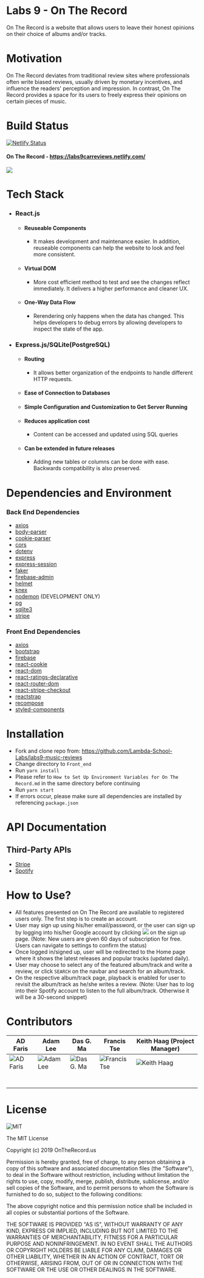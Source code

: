 
# Labs 9 - On The Record
On The Record is a website that allows users to leave their honest opinions on their choice of albums and/or tracks. 

# Motivation
On The Record deviates from traditional review sites where professionals often write biased reviews, usually driven by monetary incentives, and influence the readers' perception and impression. In contrast, On The Record provides a space for its users to freely express their opinions on certain pieces of music. 

# Build Status
[![Netlify Status](https://api.netlify.com/api/v1/badges/a32436d8-0761-4df9-90fc-4d9dde0037ca/deploy-status)](https://app.netlify.com/sites/labs9carreviews/deploys)

#### On The Record - https://labs9carreviews.netlify.com/

![](https://firebasestorage.googleapis.com/v0/b/labs9-music-reviews.appspot.com/o/Website%20Images%2FOTR%20Logo%20X.png?alt=media&token=d3989fdf-1445-463f-afda-1549824b9fa2)

# Tech Stack
- ### React.js
    - #### Reuseable Components
        -   It makes development and maintenance easier. In addition, reuseable components can help the           website to look and feel more consistent.
    - #### Virtual DOM
        - More cost efficient method to test and see the changes reflect immediately. It delivers a higher performance and cleaner UX.
    - #### One-Way Data Flow 
        -  Rerendering only happens when the data has changed. This helps developers to debug errors by           allowing developers to inspect the state of the app.
- ### Express.js/SQLite(PostgreSQL)
    - #### Routing
        -  It allows better organization of the endpoints to handle different HTTP requests.
    - #### Ease of Connection to Databases
    - #### Simple Configuration and Customization to Get Server Running
    - #### Reduces application cost 
        - Content can be accessed and updated using SQL queries
    - #### Can be extended in future releases
        - Adding new tables or columns can be done with ease. Backwards compatibility is also preserved.

# Dependencies and Environment
### Back End Dependencies 
- [axios](https://www.npmjs.com/package/axios)
- [body-parser](https://www.npmjs.com/package/body-parser)
- [cookie-parser](https://www.npmjs.com/package/cookie-parser)
- [cors](https://www.npmjs.com/package/cors)
- [dotenv](https://www.npmjs.com/package/dotenv)
- [express](https://www.npmjs.com/package/express)
- [express-session](https://www.npmjs.com/package/express-session)
- [faker](https://www.npmjs.com/package/faker)
- [firebase-admin](https://www.npmjs.com/package/firebase-admin)
- [helmet](https://www.npmjs.com/package/helmet)
- [knex](https://www.npmjs.com/package/knex)
- [nodemon](https://www.npmjs.com/package/nodemon) (DEVELOPMENT ONLY)
- [pg](https://www.npmjs.com/package/pg)
- [sqlite3](https://www.npmjs.com/package/sqlite3)
- [stripe](https://www.npmjs.com/package/stripe)

### Front End Dependencies 
- [axios](https://www.npmjs.com/package/axios)
- [bootstrap](https://www.npmjs.com/package/bootstrap)
- [firebase](https://www.npmjs.com/package/firebase)
- [react-cookie](https://www.npmjs.com/package/react-cookie)
- [react-dom](https://www.npmjs.com/package/react-dom)
- [react-ratings-declarative](https://www.npmjs.com/package/react-ratings-declarative)
- [react-router-dom](https://www.npmjs.com/package/react-router-dom)
- [react-stripe-checkout](https://www.npmjs.com/package/react-stripe-checkout)
- [reactstrap](https://www.npmjs.com/package/reactstrap)
- [recompose](https://www.npmjs.com/package/recompose)
- [styled-components](https://www.npmjs.com/package/styled-components)

# Installation
- Fork and clone repo from: https://github.com/Lambda-School-Labs/labs9-music-reviews
- Change directory to `Front_end`
- Run `yarn install`
- Please refer to `How to Set Up Environment Variables for On The Record.md` in the same directory before continuing
- Run `yarn start`
- If errors occur, please make sure all dependencies are installed by referencing `package.json`

# API Documentation
## Third-Party APIs
- [Stripe](https://stripe.com/docs)
- [Spotify](https://developer.spotify.com/documentation/web-api/reference/)

# How to Use?
- All features presented on On The Record are available to registered users only. The first step is to create an account.
- User may sign up using his/her email/password, or the user can sign up by logging into his/her Google account by clicking ![](https://firebasestorage.googleapis.com/v0/b/labs9-music-reviews.appspot.com/o/Website%20Images%2FGoogleWhite.png?alt=media&token=ba31e7bf-af7f-4d38-b53c-bc2ea5a164f9) on the sign up page. (Note: New users are given 60 days of subscription for free. Users can navigate to settings to confirm the status)
- Once logged in/signed up, user will be redirected to the Home page where it shows the latest releases and popular tracks (updated daily).
- User may choose to select any of the featured album/track and write a review, or click `SEARCH` on the navbar and search for an album/track.
- On the respective album/track page, playback is enabled for user to revisit the album/track as he/she writes a review. (Note: User has to log into their Spotify account to listen to the full album/track. Otherwise it will be a 30-second snippet)

# Contributors
| AD Faris | Adam Lee |  Das G. Ma  | Francis Tse  |  Keith Haag (Project Manager) |
|----------|------------|----------------|-----------------------| ---------------|
| ![AD Faris](https://ca.slack-edge.com/T4JUEB3ME-U90KKDADV-cdc4cecf0d75-48)  | ![Adam Lee](https://ca.slack-edge.com/T4JUEB3ME-UB4MBM7FZ-8c44fa13e6b7-48)  | ![Das G. Ma](https://ca.slack-edge.com/T4JUEB3ME-UB0E286A2-83f59c1735d0-48)  | ![Francis Tse](https://ca.slack-edge.com/T4JUEB3ME-UAY9JQZGQ-92c0dc2a73c1-48) | ![Keith Haag](https://firebasestorage.googleapis.com/v0/b/labs9-music-reviews.appspot.com/o/chief.JPG?alt=media&token=8653fa07-58a1-4b78-bb0a-e26a3aca7e03) |
| [<img src="https://github.com/favicon.ico" width="15"> ](https://github.com/adfaris)  | [<img src="https://github.com/favicon.ico" width="15"> ](https://github.com/Adamcglee)    |  [<img src="https://github.com/favicon.ico" width="15"> ](https://github.com/DasGMA)   | [<img src="https://github.com/favicon.ico" width="15"> ](https://github.com/francistse23)    |  [<img src="https://github.com/favicon.ico" width="15"> ](https://github.com/kkhaag)  
| [<img src="https://static.licdn.com/sc/h/al2o9zrvru7aqj8e1x2rzsrca" width="15">](https://www.linkedin.com/in/ad-faris/) |  [<img src="https://static.licdn.com/sc/h/al2o9zrvru7aqj8e1x2rzsrca" width="15">](https://www.linkedin.com/in/adamcglee/)  | [<img src="https://static.licdn.com/sc/h/al2o9zrvru7aqj8e1x2rzsrca" width="15">](https://www.linkedin.com/in/dasgrigoma/)  |  [<img src="https://static.licdn.com/sc/h/al2o9zrvru7aqj8e1x2rzsrca" width="15">](http://www.linkedin.com/in/francis-tse) |  [<img src="https://static.licdn.com/sc/h/al2o9zrvru7aqj8e1x2rzsrca" width="15">](https://www.linkedin.com/in/k-haag/)

# License
![MIT](https://img.shields.io/packagist/l/doctrine/orm.svg)

The MIT License

Copyright (c) 2019 OnTheRecord.us

Permission is hereby granted, free of charge, to any person obtaining a copy
of this software and associated documentation files (the "Software"), to deal
in the Software without restriction, including without limitation the rights
to use, copy, modify, merge, publish, distribute, sublicense, and/or sell
copies of the Software, and to permit persons to whom the Software is
furnished to do so, subject to the following conditions:

The above copyright notice and this permission notice shall be included in
all copies or substantial portions of the Software.

THE SOFTWARE IS PROVIDED "AS IS", WITHOUT WARRANTY OF ANY KIND, EXPRESS OR
IMPLIED, INCLUDING BUT NOT LIMITED TO THE WARRANTIES OF MERCHANTABILITY,
FITNESS FOR A PARTICULAR PURPOSE AND NONINFRINGEMENT. IN NO EVENT SHALL THE
AUTHORS OR COPYRIGHT HOLDERS BE LIABLE FOR ANY CLAIM, DAMAGES OR OTHER
LIABILITY, WHETHER IN AN ACTION OF CONTRACT, TORT OR OTHERWISE, ARISING FROM,
OUT OF OR IN CONNECTION WITH THE SOFTWARE OR THE USE OR OTHER DEALINGS IN
THE SOFTWARE.